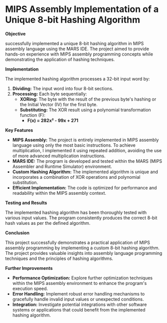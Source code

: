 # MIPS Assembly Implementation of a Unique 8-bit Hashing Algorithm

**Objective**

successfully implemented a unique 8-bit hashing algorithm in MIPS assembly language using the MARS IDE. The project aimed to provide hands-on experience with MIPS assembly programming concepts while demonstrating the application of hashing techniques.

**Implementation**

The implemented hashing algorithm processes a 32-bit input word by:

1. **Dividing:** The input word into four 8-bit sections.
2. **Processing:** Each byte sequentially:
    * **XORing:** The byte with the result of the previous byte's hashing or the Initial Vector (IV) for the first byte.
     * **Substituting:** The XOR result using a polynomial transformation function (F): 
        * **F(x) = 282x² - 99x + 271**

**Key Features**

* **MIPS Assembly:** The project is entirely implemented in MIPS assembly language using only the most basic instructions. To achieve multiplication, I implemented it using repeated addition, avoiding the use of more advanced multiplication instructions.
* **MARS IDE:** The program is developed and tested within the MARS (MIPS Assembler and Runtime Simulator) environment.
* **Custom Hashing Algorithm:** The implemented algorithm is unique and incorporates a combination of XOR operations and polynomial substitution.
* **Efficient Implementation:** The code is optimized for performance and readability within the MIPS assembly context.

**Testing and Results**

The implemented hashing algorithm has been thoroughly tested with various input values. The program consistently produces the correct 8-bit hash values as per the defined algorithm. 

**Conclusion**

This project successfully demonstrates a practical application of MIPS assembly programming by implementing a custom 8-bit hashing algorithm. The project provides valuable insights into assembly language programming techniques and the principles of hashing algorithms.

**Further Improvements**

* **Performance Optimization:** Explore further optimization techniques within the MIPS assembly environment to enhance the program's execution speed.
* **Error Handling:** Implement robust error handling mechanisms to gracefully handle invalid input values or unexpected conditions.
* **Integration:** Investigate potential integrations with other software systems or applications that could benefit from the implemented hashing algorithm.
